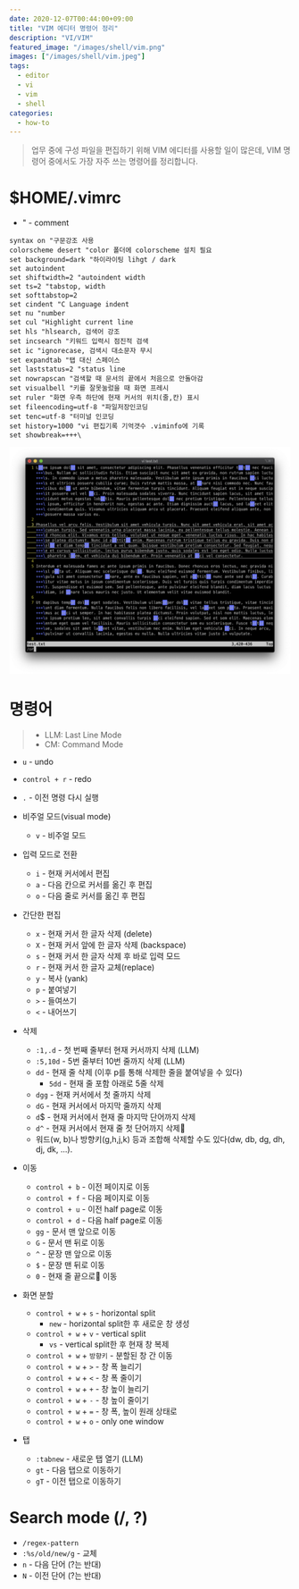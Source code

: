 ```yaml
---
date: 2020-12-07T00:44:00+09:00
title: "VIM 에디터 명령어 정리"
description: "VI/VIM"
featured_image: "/images/shell/vim.png"
images: ["/images/shell/vim.jpeg"]
tags:
  - editor
  - vi
  - vim
  - shell
categories:
  - how-to
---
```


> 업무 중에 구성 파일을 편집하기 위해 VIM 에디터를 사용할 일이 많은데, VIM 명령어 중에서도 가장 자주 쓰는 명령어를 정리합니다.

# $HOME/.vimrc

- " - comment

```vim
syntax on "구문강조 사용
colorscheme desert "color 폴더에 colorscheme 설치 필요
set background=dark "하이라이팅 lihgt / dark
set autoindent
set shiftwidth=2 "autoindent width
set ts=2 "tabstop, width
set softtabstop=2
set cindent "C Language indent
set nu "number
set cul "Highlight current line
set hls "hlsearch, 검색어 강조
set incsearch "키워드 입력시 점진적 검색
set ic "ignorecase, 검색시 대소문자 무시
set expandtab "탭 대신 스페이스
set laststatus=2 "status line
set nowrapscan "검색할 때 문서의 끝에서 처음으로 안돌아감
set visualbell "키를 잘못눌렀을 때 화면 프레시
set ruler "화면 우측 하단에 현재 커서의 위치(줄,칸) 표시
set fileencoding=utf-8 "파일저장인코딩
set tenc=utf-8 "터미널 인코딩
set history=1000 "vi 편집기록 기억갯수 .viminfo에 기록
set showbreak=+++\
```

![vim](/images/common/vim.png)

# 명령어

> - LLM: Last Line Mode
> - CM: Command Mode

- `u` - undo
- `control + r` - redo
- `.` - 이전 명령 다시 실행

- 비주얼 모드(visual mode)
  - `v` - 비주얼 모드

- 입력 모드로 전환
  - `i` - 현재 커서에서 편집
  - `a` - 다음 칸으로 커서를 옮긴 후 편집
  - `o` - 다음 줄로 커서를 옮긴 후 편집

- 간단한 편집
  - `x` - 현재 커서 한 글자 삭제 (delete)
  - `X` - 현재 커서 앞에 한 글자 삭제 (backspace)
  - `s` - 현재 커서 한 글자 삭제 후 바로 입력 모드
  - `r` - 현재 커서 한 글자 교체(replace)
  - `y` - 복사 (yank)
  - `p` - 붙여넣기
  - `>` - 들여쓰기
  - `<` - 내어쓰기


- 삭제
  - `:1,.d` - 첫 번째 줄부터 현재 커서까지 삭제 (LLM)
  - `:5,10d` - 5번 줄부터 10번 줄까지 삭제 (LLM)
  - `dd` - 현재 줄 삭제 (이후 p를 통해 삭제한 줄을 붙여넣을 수 있다)
    - `5dd` - 현재 줄 포함 아래로 5줄 삭제
  - `dgg` - 현재 커서에서 첫 줄까지 삭제
  - `dG` - 현재 커서에서 마지막 줄까지 삭제
  - `d`$ - 현재 커서에서 현재 줄 마지막 단어까지 삭제
  - `d^` - 현재 커서에서 현재 줄 첫 단어까지 삭제
  - 워드(w, b)나 방향키(g,h,j,k) 등과 조합해 삭제할 수도 있다(dw, db, dg, dh, dj, dk, ...).

- 이동
  - `control + b` - 이전 페이지로 이동
  - `control + f` - 다음 페이지로 이동
  - `control + u` - 이전 half page로 이동
  - `control + d` - 다음 half page로 이동
  - `gg` - 문서 맨 앞으로 이동
  - `G` - 문서 맨 뒤로 이동
  - `^` - 문장 맨 앞으로 이동
  - `$` - 문장 맨 뒤로 이동 
  - `0` - 현재 줄 끝으로 이동

- 화면 분할
  - `control + w` + `s` - horizontal split
    - `new` - horizontal split한 후 새로운 창 생성
  - `control + w` + `v` - vertical split
    - `vs` - vertical split한 후 현재 창 복제
  - `control + w` + `방향키` - 분할된 창 간 이동
  - `control + w` + `>` - 창 폭 늘리기
  - `control + w` + `<` - 창 폭 줄이기
  - `control + w` + `+` - 창 높이 늘리기
  - `control + w` + `-` - 창 높이 줄이기
  - `control + w` + `=` - 창 폭, 높이 원래 상태로
  - `control + w` + `o` - only one window

- 탭
  - `:tabnew` - 새로운 탭 열기 (LLM)
  - `gt` - 다음 탭으로 이동하기
  - `gT` - 이전 탭으로 이동하기

# Search mode (/, ?)

- `/regex-pattern`
- `:%s/old/new/g` - 교체
- `n` - 다음 단어 (?는 반대)
- `N` - 이전 단어 (?는 반대)
